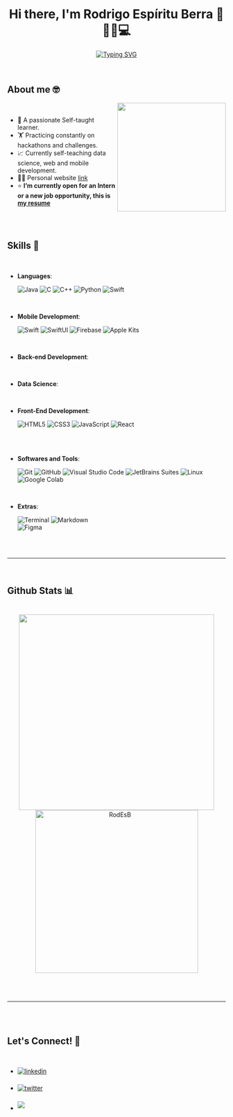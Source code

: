 <h1 align="center"><b>Hi there, I'm Rodrigo Espíritu Berra 👋👨‍💻💻</b></h1>

<p align="center">
<a href="https://git.io/typing-svg"><img src="https://readme-typing-svg.demolab.com?font=Fira+Code&weight=500&size=28&pause=1000&color=5400F7&random=false&width=435&lines=Software+Engineer+Student;+++++Mobile+Developer;+++++Backend+Developer;+++++Frontend+Developer;+++++++Data+Science" alt="Typing SVG" /></a>
</p>
	<!--Agregar el banner-->

<br>

	
## **About me 🤓** <!--Pendiente-->

<picture> <img align="right" src="https://media.licdn.com/dms/image/D4E22AQGphsEQ5Y9DcA/feedshare-shrink_2048_1536/0/1714331267460?e=1718841600&v=beta&t=YyGX2JNXavYaN_WbAXa83KB9-fTPv5dnXw0JTrksqXc" width = 250px></picture>

<br>

- 🧠 A passionate Self-taught learner.
- 🏋️ Practicing constantly on hackathons and challenges.
- 📈 Currently self-teaching data science, web and mobile development.
- 👨‍💻 Personal website [link](#) <!--Pendiente-->
- ⭐ **I’m currently open for an Intern or a new job opportunity, this is [my resume](#)**  <!--Pendiente-->

<br><br>

## <b> Skills 💪</b>
<br>

<p align="center">

- **Languages**:
  
	![Java](https://img.shields.io/badge/Java-%23FF0000.svg?style=for-the-badge&logo=java&logoColor=white)
	![C](https://img.shields.io/badge/C%20-%232370ED.svg?style=for-the-badge&logo=c&logoColor=white)
	![C++](https://img.shields.io/badge/C++%20-%2300599C.svg?style=for-the-badge&logo=c%2B%2B&logoColor=white)
	![Python](https://img.shields.io/badge/Python%20-%2314354C.svg?style=for-the-badge&logo=python&logoColor=white)
	![Swift](https://img.shields.io/badge/Swift-%23FFA500.svg?style=for-the-badge&logo=swift&logoColor=white)
  
<br>   

- **Mobile Development**:
  
	![Swift](https://img.shields.io/badge/Swift-%23FFA500.svg?style=for-the-badge&logo=swift&logoColor=white)
	![SwiftUI](https://img.shields.io/badge/SwiftUI-%23000000.svg?style=for-the-badge&logo=swift&logoColor=white)
	![Firebase](https://img.shields.io/badge/Firebase-%23000000.svg?style=for-the-badge&logo=firebase&logoColor=FFCA28)
	![Apple Kits](https://img.shields.io/badge/Apple%20Kits-%23000000.svg?style=for-the-badge&logo=apple&logoColor=white)

<br>

- **Back-end Development**:
  
<br>

- **Data Science**:

<br>

- **Front-End Development**:

	![HTML5](https://img.shields.io/badge/HTML5%20-%23E34F26.svg?style=for-the-badge&logo=html5&logoColor=white)
	![CSS3](https://img.shields.io/badge/CSS%20-%231572B6.svg?style=for-the-badge&logo=css3&logoColor=white)
	![JavaScript](https://img.shields.io/badge/JavaScript%20-%23F7DF1E.svg?style=for-the-badge&logo=javascript&logoColor=black)
	![React](https://img.shields.io/badge/React-%231877F2.svg?style=for-the-badge&logo=react&logoColor=white)

<br>
    
<br>

- **Softwares and Tools**:

	![Git](https://img.shields.io/badge/git-%23F05033.svg?style=for-the-badge&logo=git&logoColor=white)
	![GitHub](https://img.shields.io/badge/github-%23121011.svg?style=for-the-badge&logo=github&logoColor=white)
	![Visual Studio Code](https://img.shields.io/badge/Visual%20Studio%20Code-0078d7.svg?style=for-the-badge&logo=visual-studio-code&logoColor=white)
	![JetBrains Suites](https://img.shields.io/badge/JetBrains%20Suites-%23000000.svg?style=for-the-badge&logo=jetbrains&logoColor=000000)
	![Linux](https://img.shields.io/badge/Linux-FCC624?style=for-the-badge&logo=linux&logoColor=black)
	![Google Colab](https://img.shields.io/badge/Google%20Colab-%23000000.svg?style=for-the-badge&logo=google%20colab&logoColor=F9AB00)


    <!--Pendiente-->
  
<br>

- **Extras**:
  
	![Terminal](https://img.shields.io/badge/Terminal-%23054020?style=for-the-badge&logo=gnu-bash&logoColor=white)
	![Markdown](https://img.shields.io/badge/markdown-%23000000.svg?style=for-the-badge&logo=markdown&logoColor=white)  
	![Figma](https://img.shields.io/badge/Figma-%23000000.svg?style=for-the-badge&logo=figma&logoColor=F24E1E)
 

<!--Pendiente-->

</p>

<br>
<br>

-----

<br>


## <b>Github Stats 📊</b>  <!--Pendiente-->
<br>

<div align="center">
	
<a href="https://github.com/RodEsB/">
  <img src="https://github-readme-stats.vercel.app/api?username=RodEsB&include_all_commits=true&count_private=true&show_icons=true&line_height=20&title_color=7A7ADB&icon_color=2234AE&text_color=D3D3D3&bg_color=0,000000,130F40" width="450"/>
  <img src="https://github-readme-stats.vercel.app/api/top-langs?username=RodEsB&show_icons=true&locale=en&layout=compact&line_height=20&title_color=7A7ADB&icon_color=2234AE&text_color=D3D3D3&bg_color=0,000000,130F40" width="375"  alt="RodEsB"/>

</a>
</div>

<br>
<br>
<br>

-----

<br>
<br>

## <b>Let's Connect! 🌟</b> <!--Pendiente-->
<br>
<div align='left'>
	<ul>
		<li>
	<a href="https://www.linkedin.com/in/rodrigo-espíritu-berra-10175a291/" target="_blank"> <img src="https://img.shields.io/badge/linkedin-%2300acee.svg?color=405DE6&style=for-the-badge&logo=linkedin&logoColor=white" alt=linkedin style="margin-bottom: 5px;"/></a>
</li>
		
<br>

<li>
<a href="https://twitter.com/Rod_Es_B" target="_blank">
<img src="https://img.shields.io/badge/x-%23000000.svg?style=for-the-badge&logo=x&logoColor=white" alt=twitter style="margin-bottom: 5px;"/>
</a>
</li>

<br>

<li>
<a href="mailto:rodrigo.espirituberra@gmail.com" target="_blank">
<img src="https://img.shields.io/badge/gmail-%23EA4335.svg?style=for-the-badge&logo=gmail&logoColor=white" t=mail style="margin-bottom: 5px;" />
</a>
</li>
	
</ul>
</div>

<div align='center'>

</div>
<br>

